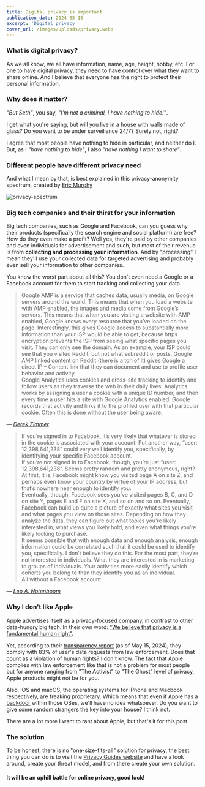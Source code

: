```yaml
---
title: Digital privacy is important
publication_date: 2024-05-15
excerpt: 'Digital privacy'
cover_url: /images/uploads/privacy.webp
---
```


### What is digital privacy?

As we all know, we all have information, name, age, height, hobby, etc.
For one to have digital privacy, they need to have control over what they want to share online. And I believe that everyone has the right to protect their personal information.

### Why does it matter?
*"But Seth"*, you say, *"I'm not a criminal, I have nothing to hide!"*.

I get what you're saying, but will you live in a house with walls made of glass? Do you want to be under surveillance 24/7? Surely not, right?

I agree that most people have nothing to hide in particular, and neither do I. But, as I *"have nothing to hide"*, I also *"have nothing I want to share"*.

### Different people have different privacy need
And what I mean by that, is best explained in this privacy-anonymity spectrum, created by [Eric Murphy][1]

![privacy-spectrum](/images/uploads/spectrum.webp)

### Big tech companies and their thirst for your information
Big tech companies, such as Google and Facebook, can you guess why their products (specifically the search engine and social platform) are free? How do they even make a profit? Well yes, they're paid by other companies and even individuals for advertisement and such, but most of their revenue is from **collecting and processing your information**. And by "processing" I mean they'll use your collected data for targeted advertising and probably even sell your information to other companies.

You know the worst part about all this? You don't even need a Google or a Facebook account for them to start tracking and collecting your data.

> Google AMP is a service that caches data, usually media, on Google servers around the world. This means that when you load a website with AMP enabled, the images and media come from Google’s servers. This means that when you are visiting a website with AMP enabled, Google knows every resource that you’ve loaded on the page. Interestingly, this gives Google access to substantially more information than your ISP would be able to get, because https encryption prevents the ISP from seeing what specific pages you visit. They can only see the domain. As an example, your ISP could see that you visited Reddit, but not what subreddit or posts. Google AMP linked content on Reddit (there is a ton of it) gives Google a direct IP – Content link that they can document and use to profile user behavior and activity.
> <br>
>Google Analytics uses cookies and cross-site tracking to identify and follow users as they traverse the web in their daily lives. Analytics works by assigning a user a cookie with a unique ID number, and then every time a user hits a site with Google Analytics enabled, Google records that activity and links it to the profiled user with that particular cookie. Often this is done without the user being aware.

— <cite>[Derek Zimmer][2]</cite>

>If you’re signed in to Facebook, it’s very likely that whatever is stored in the cookie is associated with your account. Put another way, “user: 12,398,641,238” could very well identify you, specifically, by identifying your specific Facebook account.
> <br>
>If you’re not signed in to Facebook, though, you’re just “user: 12,398,641,238”. Seems pretty random and pretty anonymous, right?
> <br>
>At first, it is. Facebook might know you visited page A on site Z, and perhaps even know your country by virtue of your IP address, but that’s nowhere near enough to identify you.
> <br>
>Eventually, though, Facebook sees you’ve visited pages B, C, and D on site Y, pages E and F on site X, and so on and so on. Eventually, Facebook can build up quite a picture of exactly what sites you visit and what pages you view on those sites. Depending on how they analyze the data, they can figure out what topics you’re likely interested in, what views you likely hold, and even what things you’re likely looking to purchase.
> <br>
>It seems possible that with enough data and enough analysis, enough information could be correlated such that it could be used to identify you, specifically. I don’t believe they do this. For the most part, they’re not interested in individuals. What they are interested in is marketing to groups of individuals. Your activities more easily identify which cohorts you belong to than they identify you as an individual.
> <br>
>All without a Facebook account.

— <cite>[Leo A. Notenboom][3]<cite/>

### Why I don't like Apple
Apple advertises itself as a privacy-focused company, in contrast to other data-hungry big tech. In their own word: ["We believe that privacy is a fundamental human right"][4].

Yet, according to their [transparency report][5] (as of May 15, 2024), they comply with 83% of user's data requests from law enforcement. Does that count as a violation of human rights? I don't know. The fact that Apple complies with law enforcement like that is not a problem for most people but for anyone ranging from "The Activist" to "The Ghost" level of privacy, Apple products might not be for you. 

Also, iOS and macOS, the operating systems for iPhone and Macbook respectively, are freaking proprietary. Which means that even if Apple has a [backdoor][6] within those OSes, we'll have no idea whatsoever. Do you want to give some random strangers the key into your house? I think not.

There are a lot more I want to rant about Apple, but that's it for this post.

### The solution
To be honest, there is no "one-size-fits-all" solution for privacy, the best thing you can do is to visit the [Privacy Guides website][7] and have a look around, create your threat model, and from there create your own solution.

#### It will be an uphill battle for online privacy, good luck!

[1]: https://ericmurphy.xyz
[2]: https://www.privateinternetaccess.com/blog/googles-infinite-reach-how-google-builds-a-profile-on-everyone/
[3]: https://askleo.com/how-does-facebook-track-me-even-if-i-dont-have-an-account/
[4]: https://developer.apple.com/videos/play/wwdc2021/10085
[5]: https://www.apple.com/legal/transparency/account.html
[6]: https://en.wikipedia.org/wiki/Backdoor_(computing)
[7]: https://privacyguides.org/en/
